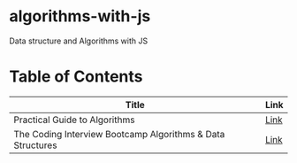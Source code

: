 # algorithms-with-js

Data structure and Algorithms with JS

# Table of Contents

| Title                                                      | Link                                                                                                 |
| ---------------------------------------------------------- | ---------------------------------------------------------------------------------------------------- |
| Practical Guide to Algorithms                              | [Link](https://github.com/ad0x99/algorithms-with-js/tree/master/Practical%20Guide%20to%20Algorithms) |
| The Coding Interview Bootcamp Algorithms & Data Structures | [Link](https://github.com/ad0x99/algorithms-with-js/tree/master/Practical%20Guide%20to%20Algorithm)  |
